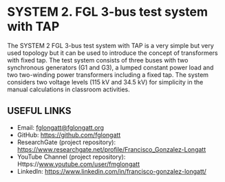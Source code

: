 # SYSTEM 2.	FGL 3-bus test system with TAP
The SYSTEM 2 FGL 3-bus test system with TAP is a very simple but very used topology but it can be used to introduce the concept of transformers with fixed tap.
The test system consists of three buses with two synchronous generators (G1 and G3), a lumped constant power load and two two-winding power transformers including a fixed tap. The system considers two voltage levels (115 kV and 34.5 kV) for simplicity in the manual calculations in classroom activities.

## USEFUL LINKS
- Email: fglongatt@fglongatt.org
- GitHub: https://github.com/fglongatt 
- ResearchGate (project repository): https://www.researchgate.net/profile/Francisco_Gonzalez-Longatt 
- YouTube Channel (project repository): Https://www.youtube.com/user/fmglongatt
- LinkedIn: https://www.linkedin.com/in/francisco-gonzalez-longatt/

